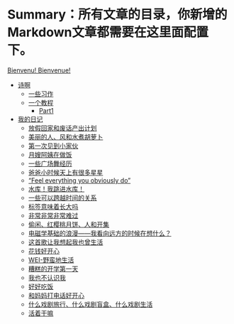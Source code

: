 # Summary：所有文章的目录，你新增的 Markdown文章都需要在这里面配置下。
<!--
mdbook build
 -->

<!--
git init
git add .
git commit -m "init"

git remote add origin https://github.com/yangruoxuan0516/MyEgo.git
git branch -M main
git push -u origin main

git config --global http.sslBackend "openssl"
git push -u origin main --force
 -->

[Bienvenu! Bienvenue!](./README.md)
- [诗啊](./poem/poem.md)
    - [一些习作](./poem/mypoem.md)
    - [一个教程](./poem/poemGuideline.md)
       - [Part1](./poem/poemPart1.md)
- [我的日记](./diary/0.md)
    - [放假回家和废话产出计划](./diary/1.md)
    - [美丽的人、风和水煮胡萝卜](./diary/2.md)
    - [第一次见到小家伙](./diary/3.md)
    - [月嫂阿姨在做饭](./diary/4.md)
    - [一些广场舞经历](./diary/5.md)
    - [爸爸小时候天上有很多星星](./diary/6.md)
    - [“Feel everything you obviously do”](./diary/7.md)
    - [水库！我跳进水库！](./diary/8.md)
    - [一些可以跨越时间的关系](./diary/9.md)
    - [标签意味着长大吗](./diary/10.md)
    - [非常非常非常难过](./diary/11.md)
    - [偷闲、红樱桃月饼、人和开集](./diary/12.md)
    - [电磁学基础的浪漫——我看向远方的时候在想什么？](./diary/13.md)
    - [这首歌让我想起我也曾生活](./diary/14.md)
    - [花钱好开心](./diary/15.md)
    - [WEI-野蛮地生活](./diary/16.md)
    - [糟糕的开学第一天](./diary/17.md)
    - [我也不认识我](./diary/18.md)
    - [好好吃饭](./diary/19.md)
    - [和妈妈打电话好开心](./diary/20.md)
    - [什么戏剧旅行、什么戏剧盲盒、什么戏剧生活](./diary/21.md)
    - [活着干嘛](./diary/22.md)
